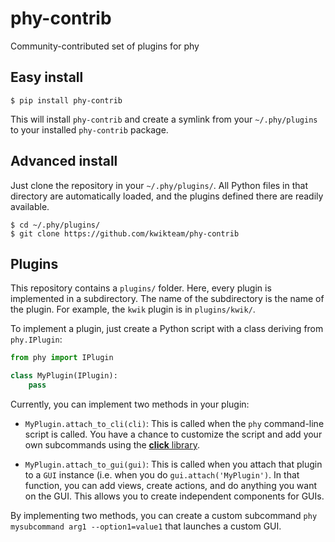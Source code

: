 # phy-contrib
Community-contributed set of plugins for phy

## Easy install

```
$ pip install phy-contrib
```

This will install `phy-contrib` and create a symlink from your `~/.phy/plugins` to your installed `phy-contrib` package.

## Advanced install

Just clone the repository in your `~/.phy/plugins/`. All Python files in that directory are automatically loaded, and the plugins defined there are readily available.

```
$ cd ~/.phy/plugins/
$ git clone https://github.com/kwikteam/phy-contrib
```

## Plugins

This repository contains a `plugins/` folder. Here, every plugin is implemented in a subdirectory. The name of the subdirectory is the name of the plugin. For example, the `kwik` plugin is in `plugins/kwik/`.

To implement a plugin, just create a Python script with a class deriving from `phy.IPlugin`:

```python
from phy import IPlugin

class MyPlugin(IPlugin):
    pass
```

Currently, you can implement two methods in your plugin:

* `MyPlugin.attach_to_cli(cli)`: This is called when the `phy` command-line script is called. You have a chance to customize the script and add your own subcommands using the [**click** library](http://click.pocoo.org/5/).

* `MyPlugin.attach_to_gui(gui)`: This is called when you attach that plugin to a `GUI` instance (i.e. when you do `gui.attach('MyPlugin')`. In that function, you can add views, create actions, and do anything you want on the GUI. This allows you to create independent components for GUIs.

By implementing two methods, you can create a custom subcommand `phy mysubcommand arg1 --option1=value1` that launches a custom GUI.
